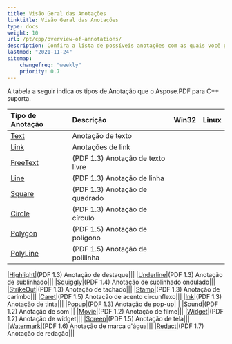 ```yaml
---
title: Visão Geral das Anotações
linktitle: Visão Geral das Anotações
type: docs
weight: 10
url: /pt/cpp/overview-of-annotations/
description: Confira a lista de possíveis anotações com as quais você pode trabalhar usando Aspose.PDF para C++.
lastmod: "2021-11-24"
sitemap:
    changefreq: "weekly"
    priority: 0.7
---
```


A tabela a seguir indica os tipos de Anotação que o Aspose.PDF para C++ suporta.

|**Tipo de Anotação**|**Descrição**|**Win32**|**Linux**|
| :- | :- | :- | :- |
|[Text](/pdf/pt/cpp/text-annotation/)|Anotação de texto|||
|[Link](/pdf/pt/cpp/extra-annotations/)|Anotações de link|||
|[FreeText](/pdf/pt/cpp/text-annotation/)|(PDF 1.3) Anotação de texto livre|||
|[Line](/pdf/pt/cpp/figures-annotation/)|(PDF 1.3) Anotação de linha|||
|[Square](/pdf/pt/cpp/figures-annotation/)|(PDF 1.3) Anotação de quadrado|||
|[Circle](/pdf/pt/cpp/figures-annotation/)|(PDF 1.3) Anotação de círculo|||
|[Polygon](/pdf/pt/cpp/figures-annotation/)|(PDF 1.5) Anotação de polígono|||
|[PolyLine](/pdf/pt/cpp/figures-annotation/)|(PDF 1.5) Anotação de polilinha|||

|[Highlight](/pdf/pt/cpp/highlights-annotation/)|(PDF 1.3) Anotação de destaque|||
|[Underline](/pdf/pt/cpp/highlights-annotation/)|(PDF 1.3) Anotação de sublinhado|||
|[Squiggly](/cpp/highlights-annotation/)|(PDF 1.4) Anotação de sublinhado ondulado|||
|[StrikeOut](/pdf/pt/cpp/highlights-annotation/)|(PDF 1.3) Anotação de tachado|||
|[Stamp](/pdf/pt/cpp/stamping/)|(PDF 1.3) Anotação de carimbo|||
|[Caret](/pdf/pt/cpp/extra-annotations/)|(PDF 1.5) Anotação de acento circunflexo|||
|[Ink](/pdf/pt/cpp/figures-annotation/)|(PDF 1.3) Anotação de tinta|||
|[Popup](/pdf/pt/cpp/text-annotation/)|(PDF 1.3) Anotação de pop-up|||
|[Sound](/pdf/pt/cpp/multimedia-annotation/)|(PDF 1.2) Anotação de som|||
|[Movie](/pdf/pt/cpp/multimedia-annotation/)|(PDF 1.2) Anotação de filme|||
|[Widget](/pdf/pt/cpp/multimedia-annotation/)|(PDF 1.2) Anotação de widget|||
|[Screen](/pdf/pt/cpp/multimedia-annotation/)|(PDF 1.5) Anotação de tela|||
|[Watermark](/pdf/pt/cpp/sticky-annotations/)|(PDF 1.6) Anotação de marca d'água|||
|[Redact](/pdf/pt/cpp/extra-annotations/)|(PDF 1.7) Anotação de redação|||